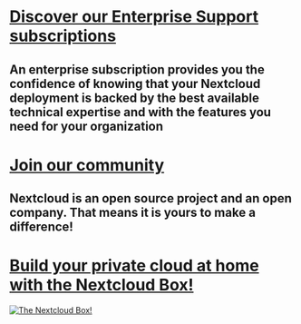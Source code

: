 # [Discover our Enterprise Support subscriptions](https://nextcloud.com/enterprise/)

## An enterprise subscription provides you the confidence of knowing that your Nextcloud deployment is backed by the best available technical expertise and with the features you need for your organization

# [Join our community](https://nextcloud.com/contribute/)

## Nextcloud is an open source project and an open company. That means it is yours to make a difference!

# [Build your private cloud at home with the Nextcloud Box!](https://nextcloud.com/box)

[![The Nextcloud Box!](https://nextcloud.com/wp-content/themes/next/assets/img/pidrive/box.jpg)](https://nextcloud.com/box)